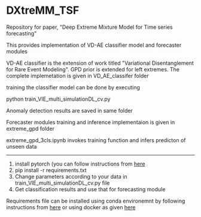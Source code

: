 # DXtreMM_TSF

Repository for paper, "Deep Extreme Mixture Model for Time series forecasting"

This provides implementation of VD-AE classifier model and forecaster modules

VD-AE classifier is the extension of work titled "Variational Disentanglement for Rare Event Modeling". GPD prior is extended for left extremes. The complete implemetation is given in VD_AE_classifer folder

training the classifier model can be done by executing

python train_VIE_multi_simulationDL_cv.py

Anomaly detection results are saved in same folder

Forecaster modules training and inference implementaion is given in extreme_gpd folder

extreme_gpd_3cls.ipynb invokes training function and infers predicton of unseen data

-----------------------
1. install pytorch (you can follow instructions from [here](https://pytorch.org/get-started/locally/)
2. pip install -r requirements.txt
3. Change parameters according to your data in train_VIE_multi_simulationDL_cv.py file
4. Get classification results and use that for forecasting module

Requirements file can be installed using conda environemnt by following instructions from [here](https://conda.io/projects/conda/en/latest/user-guide/tasks/manage-environments.html) or using docker as given [here](https://docs.nvidia.com/datacenter/cloud-native/container-toolkit/install-guide.html)
 

